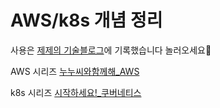 # AWS/k8s 개념 정리
사용은 [제제의 기술블로그](https://blog.naver.com/PostList.naver?blogId=thwjd2717&from=postList&categoryNo=55#)에 기록했습니다 놀러오세요👻

AWS 시리즈
[누누씨와함께해_AWS](https://blog.naver.com/thwjd2717/222241411042)

k8s 시리즈
[시작하세요!_쿠버네티스](https://blog.naver.com/thwjd2717/222580176779)
